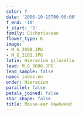 ```yaml
---
color: Y
date: '2006-10-15T00:00:00'
f_end: '10'
f_start: '5'
family: Cichoriaceae
flower_type: K
image:
- M_G_3098.JPG
- M_G_3101.JPG
latin: Hieracium pilosella
lead: M_G_3098.JPG
lead_sample: false
name: index.en
order: Hieracium
parallel: false
petals_joined: false
star_shape: false
title: Mouse-ear Hawkweed
---
```

